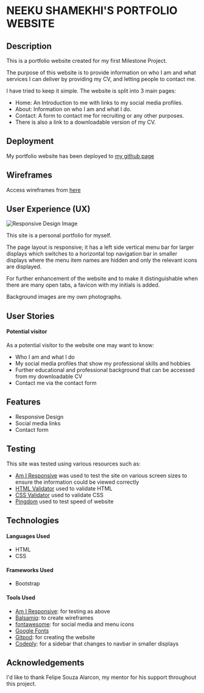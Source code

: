 # NEEKU SHAMEKHI'S PORTFOLIO WEBSITE
## Description
This is a portfolio website created for my first Milestone Project.

The purpose of this website is to provide information on who I am and what services I can deliver by providing my CV, and letting people to contact me.

I have tried to keep it simple. The website is split into 3 main pages:

- Home: An Introduction to me with links to my social media profiles.
- About: Information on who I am and what I do.
- Contact: A form to contact me for recruiting or any other purposes.
- There is also a link to a downloadable version of my CV.

## Deployment
My portfolio website has been deployed to [my github page](https://github.com/neeku/MS1Project-Portfolio)

## Wireframes
Access wireframes from [here](https://github.com/neeku/MS1Project-Portfolio/blob/master/assets/wireframe/MS1-Portfolio.pdf)


## User Experience (UX)

![Responsive Design Image](https://github.com/neeku/MS1Project-Portfolio/blob/ff992bafda561ca2d43148eb761f13448e418e9f/assets/images/responsivedesign.png)

This site is a personal portfolio for myself.

The page layout is responsive; it has a left side vertical menu bar for larger displays which switches to a horizontal top navigation bar in smaller displays where the menu item names are hidden and only the relevant icons are displayed.

For further enhancement of the website and to make it distinguishable when there are many open tabs, a favicon with my initials is added. 

Background images are my own photographs.

## User Stories

#### Potential visitor 

As a potential visitor to the website one may want to know:
- Who I am and what I do
- My social media profiles that show my professional skills and hobbies
- Further educational and professional background that can be accessed from my downloadable CV
- Contact me via the contact form

## Features

- Responsive Design
- Social media links
- Contact form

## Testing
This site was tested using various resources such as:

- [Am I Responsive](http://ami.responsivedesign.is/) was used to test the site on various screen sizes to ensure the information could be viewed correctly
- [HTML Validator](https://validator.w3.org/) used to validate HTML
- [CSS Validator](https://jigsaw.w3.org/css-validator/) used to validate CSS
- [Pingdom](https://tools.pingdom.com/#5ca554057c800000) used to test speed of website

## Technologies

#### Languages Used
- HTML
- CSS

#### Frameworks Used
- Bootstrap

#### Tools Used
- [Am I Responsive](http://ami.responsivedesign.is/): for testing as above
- [Balsamiq](https://balsamiq.com/): to create wireframes
- [fontawesome](https://fontawesome.com/icons?d=gallery): for social media and menu icons
- [Google Fonts](https://fonts.google.com/?selection.family=Lexend+Tera#standard-styles)
- [Gitpod](https://www.gitpod.io/): for creating the website
- [Codeply](https://www.codeply.com/go/Rgq96HykJ2/sidebar-that-changes-to-navbar): for a sidebar that changes to navbar in smaller displays

## Acknowledgements

I'd like to thank Felipe Souza Alarcon, my mentor for his support throughout this project.